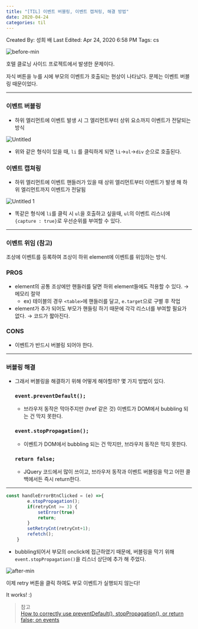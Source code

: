 ```yaml
---
title: "[TIL] 이벤트 버블링, 이벤트 캡쳐링, 해결 방법"
date: 2020-04-24
categories: til
---
```


Created By: 성희 배
Last Edited: Apr 24, 2020 6:58 PM
Tags: cs

![before-min](https://user-images.githubusercontent.com/41617388/80200657-ed53e400-865d-11ea-8faf-0adab5962183.gif)

호텔 클로닝 사이드 프로젝트에서 발생한 문제이다.

자식 버튼을 누를 시에 부모의 이벤트가 호출되는 현상이 나타났다. 문제는 이벤트 버블링 때문이었다.

---

### 이벤트 버블링

- 하위 엘리먼트에 이벤트 발생 시 그 엘리먼트부터 상위 요소까지 이벤트가 전달되는 방식

![Untitled](https://user-images.githubusercontent.com/41617388/80200663-efb63e00-865d-11ea-98c1-c6bd81f8bb2c.png)

- 위와 같은 형식이 있을 때, `li` 를 클릭하게 되면 `li`→`ul`→`div` 순으로 호출된다.

### 이벤트 캡쳐링

- 하위 엘리먼트에 이벤트 핸들러가 있을 때 상위 엘리먼트부터 이벤트가 발생 해 하위 엘리먼트까지 이벤트가 전달됨

![Untitled 1](https://user-images.githubusercontent.com/41617388/80200661-ef1da780-865d-11ea-901e-8419186f19de.png)

- 똑같은 형식에 `li`를 클릭 시 `ul`을 호출하고 싶을때, `ul`의 이벤트 리스너에 `{capture : true}`로 우선순위를 부여할 수 있다.

---

### 이벤트 위임 (참고)
조상에 이벤트를 등록하여 조상이 하위 element에 이벤트를 위임하는 방식.

### PROS
- element의 공통 조상에만 핸들러를 달면 하위 element들에도 적용할 수 있다. → 메모리 절약
  - ex) 테이블의 경우 `<table>`에 핸들러를 달고, `e.target`으로 구별 후 작업
- element가 추가 되어도 부모가 핸들링 하기 때문에 각각 리스너를 부여할 필요가 없다. → 코드가 짧아진다.


### CONS
- 이벤트가 반드시 버블링 되어야 한다. 

---

### 버블링 해결

- 그래서 버블링을 해결하기 위해 어떻게 해야할까? 몇 가지 방법이 있다.

    ### `event.preventDefault();`

    - 브라우저 동작은 막아주지만 (href 같은 것) 이벤트가 DOM에서 bubbling 되는 건 막지 못한다.

    ### `event.stopPropagation();`

    - 이벤트가 DOM에서 bubbling 되는 건 막지만, 브라우저 동작은 막지 못한다.

    ### `return false;`

    - JQuery 코드에서 많이 쓰이고, 브라우저 동작과 이벤트 버블링을 막고 어떤 콜백에서든 즉시 return한다.

---

```jsx
const handleErrorBtnClicked = (e) =>{
        e.stopPropagation();
        if(retryCnt >= 3) {
            setError(true)
            return;
        }
        setRetryCnt(retryCnt+1);
        refetch();
    }
```

- bubbling되어서 부모의 onclick에 접근하였기 때문에, 버블링을 막기 위해 `event.stopPropagation()`을 리스너 상단에 추가 해 주었다.

![after-min](https://user-images.githubusercontent.com/41617388/80200644-e88f3000-865d-11ea-8937-4014b3cc46c5.gif)

이제 retry 버튼을 클릭 하여도 부모 이벤트가 실행되지 않는다!

It works! :)

> 참고 <br>
[How to correctly use preventDefault(), stopPropagation(), or return false; on events](https://medium.com/@jacobwarduk/how-to-correctly-use-preventdefault-stoppropagation-or-return-false-on-events-6c4e3f31aedb)
